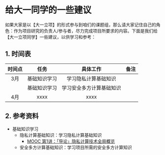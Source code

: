 # 给大一同学的一些建议

如果大家是以【大一立项】的形式参与到咱们的课题组，那么请大家记住自己的角色：作为项目研究的负责人/参与者，尽力完成项目所要求的内容。下面是我们给【大一立项同学】一些建议，以供学习和参考：

## 1. 时间表

|      时间点       |     任务        |     具体工作                     | 备注   |
|      :--:        |     :--:       |        :--:                     |  :--:  |
|        3月       |    基础知识学习  |   学习隐私计算基础知识              |        |
|                  |    基础知识学习  |   学习安全多方计算基础知识   |        |
|        4月       |       xxxx     |                xxxx             |        |

## 2. 参考资料

+ 基础知识学习
  + 隐私计算基础知识：学习隐私计算基础知识
    + [MOOC 第1讲：「导论」隐私计算技术全局概览](https://www.bilibili.com/video/BV1d14y1J72B/?spm_id_from=333.999.0.0&vd_source=45400e58cd0ed58d7605745553c0f81e)
  + 安全多方计算基础知识：学习项目所需的安全多方计算知识
